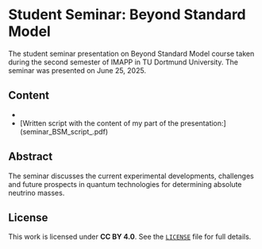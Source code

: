 # Student Seminar: Beyond Standard Model
The student seminar presentation on Beyond Standard Model course taken during the second semester of IMAPP in TU Dortmund University. 
The seminar was presented on June 25, 2025.

## Content
- [Presentation slides:]: (BSM_seminar_slides.pdf)
- [Written script with the content of my part of the presentation:] (seminar_BSM_script_.pdf) 

## Abstract
The seminar discusses the current experimental developments, challenges and future prospects in quantum technologies for determining absolute neutrino masses.

## License
This work is licensed under **CC BY 4.0**. See the [`LICENSE`](LICENSE) file for full details.

